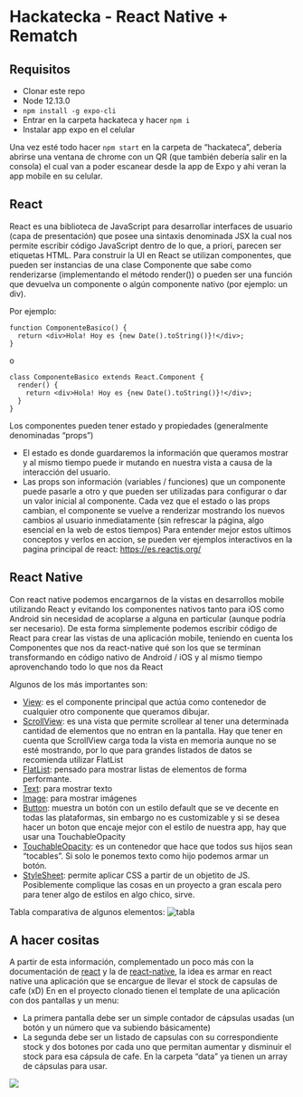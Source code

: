 # Hackatecka - React Native + Rematch

## Requisitos
- Clonar este repo 
- Node 12.13.0
- `npm install -g expo-cli`
- Entrar en la carpeta hackateca y hacer `npm i`
- Instalar app expo en el celular

Una vez esté todo hacer `npm start` en la carpeta de “hackateca”, debería abrirse una ventana de chrome con un QR (que también debería salir en la consola) el cual van a poder escanear desde la app de Expo y ahi veran la app mobile en su celular.

## React

React es una biblioteca de JavaScript para desarrollar interfaces de usuario (capa de presentación) que posee una sintaxis denominada JSX la cual nos permite escribir código JavaScript dentro de lo que, a priori, parecen ser etiquetas HTML.
Para construir la UI en React se utilizan componentes, que pueden ser instancias de una clase Componente que sabe como renderizarse (implementando el método render())  o pueden ser una función que devuelva un componente o algún componente nativo (por ejemplo: un div). 

Por ejemplo:

```JSX
function ComponenteBasico() {
  return <div>Hola! Hoy es {new Date().toString()}!</div>;
}
```
o

```JSX
class ComponenteBasico extends React.Component {
  render() {
    return <div>Hola! Hoy es {new Date().toString()}!</div>;
  }
}
```

Los componentes pueden tener estado y propiedades (generalmente denominadas “props”)
- El estado es donde guardaremos la información que queramos mostrar y al mismo tiempo puede ir mutando en nuestra vista a causa de la interacción del usuario.
- Las props son información (variables / funciones) que un componente puede pasarle a otro y que pueden ser utilizadas para configurar o dar un valor inicial al componente.
Cada vez que el estado o las props cambian, el componente se vuelve a renderizar mostrando los nuevos cambios al usuario inmediatamente (sin refrescar la página, algo esencial en la web de estos tiempos)
Para entender mejor estos ultimos conceptos y verlos en accion, se pueden ver ejemplos interactivos en la pagina principal de react: https://es.reactjs.org/

## React Native

Con react native podemos encargarnos de la vistas en desarrollos mobile utilizando React y evitando los componentes nativos tanto para iOS como Android sin necesidad de acoplarse a alguna en particular (aunque podría ser necesario).
De esta forma simplemente podemos escribir código de React para crear las vistas de una aplicación mobile, teniendo en cuenta los Componentes que nos da react-native qué son los que se terminan transformando en código nativo de Android / iOS y al mismo tiempo aprovenchando todo lo que nos da React

Algunos de los más importantes son:

- [View](https://reactnative.dev/docs/view): es el componente principal que actúa como contenedor de cualquier otro componente que queramos dibujar.
- [ScrollView](https://reactnative.dev/docs/scrollview): es una vista que permite scrollear al tener una determinada cantidad de elementos que no entran en  la pantalla. Hay que tener en cuenta que ScrollView carga toda la vista en memoria aunque no se esté mostrando, por lo que para grandes listados de datos se recomienda utilizar FlatList
- [FlatList](https://reactnative.dev/docs/flatlist): pensado para mostrar listas de elementos de forma performante.
- [Text](https://reactnative.dev/docs/text): para mostrar texto
- [Image](https://reactnative.dev/docs/image): para mostrar imágenes
- [Button](https://reactnative.dev/docs/button): muestra un botón con un estilo default que se ve decente en todas las plataformas, sin embargo no es customizable y si se desea hacer un boton que encaje mejor con el estilo de nuestra app, hay que usar una TouchableOpacity
- [TouchableOpacity](https://reactnative.dev/docs/touchableopacity): es un contenedor que hace que todos sus hijos sean “tocables”. Si solo le ponemos texto como hijo podemos armar un botón.
- [StyleSheet](https://reactnative.dev/docs/stylesheet): permite aplicar CSS a partir de un objetito de JS. Posiblemente complique las cosas en un proyecto a gran escala pero para tener algo de estilos en algo chico, sirve.

Tabla comparativa de algunos elementos:
![tabla](https://imgur.com/j5wpT2F.png)

## A hacer cositas

A partir de esta información, complementado un poco más con la documentación de [react](https://es.reactjs.org/) y la de [react-native](https://reactnative.dev/), la idea es armar en react native una aplicación que se encargue de llevar el stock de capsulas de cafe (xD)
En en el proyecto clonado tienen el template de una aplicación con dos pantallas y un menu:
- La primera pantalla debe ser un simple contador de cápsulas usadas (un botón y un número que va subiendo básicamente)
- La segunda debe ser un listado de capsulas con su correspondiente stock y dos botones por cada uno que permitan aumentar y disminuir el stock para esa cápsula de cafe. En la carpeta “data” ya tienen un array de cápsulas para usar.

![](https://imgur.com/OnuyVqz.jpg)
